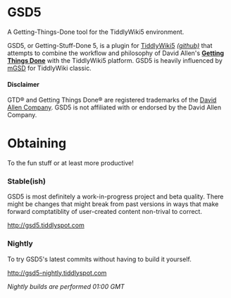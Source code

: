 # GSD5

A Getting-Things-Done tool for the TiddlyWiki5 environment.

GSD5, or Getting-Stuff-Done 5, is a plugin for [TiddlyWiki5](http://tiddlywiki.com) *[(github)](https://github.com/Jermolene/TiddlyWiki5/)* that attempts to combine the workflow and philosophy of David Allen's **[Getting Things Done](http://www.amazon.com/Getting-Things-Done-Stress-Free-Productivity/dp/0142000280/)** with the TiddlyWiki5 platform.  GSD5 is heavily influenced by [mGSD](http://mgsd.tiddlyspot.com/) for TiddlyWiki classic.

#### Disclaimer
GTD® and Getting Things Done® are registered trademarks of the [David Allen Company](http://www.davidco.com). GSD5 is not affiliated with or endorsed by the David Allen Company.

# Obtaining

To the fun stuff or at least more productive!

### Stable(ish)

GSD5 is most definitely a work-in-progress project and beta quality.  There might be changes that might break from past versions in ways that make forward comptatiblity of user-created content non-trival to correct.

http://gsd5.tiddlyspot.com

### Nightly

To try GSD5's latest commits without having to build it yourself.

http://gsd5-nightly.tiddlyspot.com

*Nightly builds are performed 01:00 GMT*
